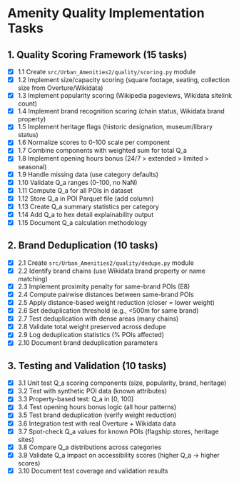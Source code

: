 # Amenity Quality Implementation Tasks

## 1. Quality Scoring Framework (15 tasks)

- [x] 1.1 Create `src/Urban_Amenities2/quality/scoring.py` module
- [x] 1.2 Implement size/capacity scoring (square footage, seating, collection size from Overture/Wikidata)
- [x] 1.3 Implement popularity scoring (Wikipedia pageviews, Wikidata sitelink count)
- [x] 1.4 Implement brand recognition scoring (chain status, Wikidata brand property)
- [x] 1.5 Implement heritage flags (historic designation, museum/library status)
- [x] 1.6 Normalize scores to 0-100 scale per component
- [x] 1.7 Combine components with weighted sum for total Q_a
- [x] 1.8 Implement opening hours bonus (24/7 > extended > limited > seasonal)
- [x] 1.9 Handle missing data (use category defaults)
- [x] 1.10 Validate Q_a ranges (0-100, no NaN)
- [x] 1.11 Compute Q_a for all POIs in dataset
- [x] 1.12 Store Q_a in POI Parquet file (add column)
- [x] 1.13 Create Q_a summary statistics per category
- [x] 1.14 Add Q_a to hex detail explainability output
- [x] 1.15 Document Q_a calculation methodology

## 2. Brand Deduplication (10 tasks)

- [x] 2.1 Create `src/Urban_Amenities2/quality/dedupe.py` module
- [x] 2.2 Identify brand chains (use Wikidata brand property or name matching)
- [x] 2.3 Implement proximity penalty for same-brand POIs (E8)
- [x] 2.4 Compute pairwise distances between same-brand POIs
- [x] 2.5 Apply distance-based weight reduction (closer = lower weight)
- [x] 2.6 Set deduplication threshold (e.g., <500m for same brand)
- [x] 2.7 Test deduplication with dense areas (many chains)
- [x] 2.8 Validate total weight preserved across dedupe
- [x] 2.9 Log deduplication statistics (% POIs affected)
- [x] 2.10 Document brand deduplication parameters

## 3. Testing and Validation (10 tasks)

- [x] 3.1 Unit test Q_a scoring components (size, popularity, brand, heritage)
- [x] 3.2 Test with synthetic POI data (known attributes)
- [x] 3.3 Property-based test: Q_a in [0, 100]
- [x] 3.4 Test opening hours bonus logic (all hour patterns)
- [x] 3.5 Test brand deduplication (verify weight reduction)
- [x] 3.6 Integration test with real Overture + Wikidata data
- [x] 3.7 Spot-check Q_a values for known POIs (flagship stores, heritage sites)
- [x] 3.8 Compare Q_a distributions across categories
- [x] 3.9 Validate Q_a impact on accessibility scores (higher Q_a → higher scores)
- [x] 3.10 Document test coverage and validation results
